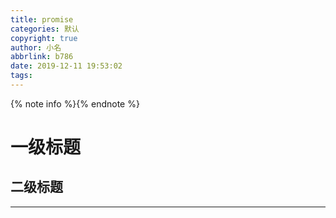 ```yaml
---
title: promise
categories: 默认
copyright: true
author: 小名
abbrlink: b786
date: 2019-12-11 19:53:02
tags:
---
```


{% note info %}{% endnote %}

<!-- more -->

# 一级标题

## 二级标题

---

